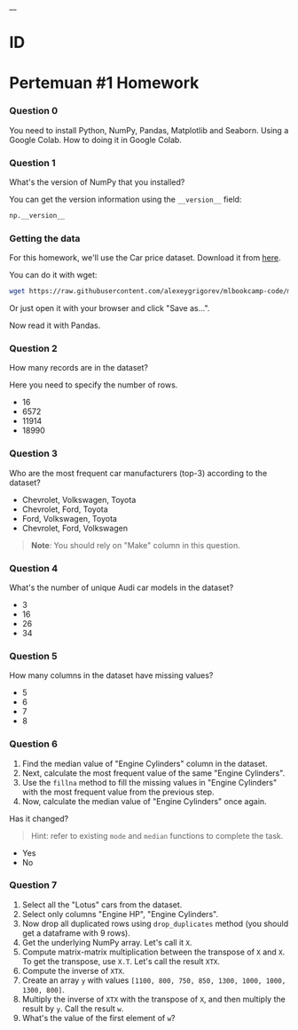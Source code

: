 __

# ID

# Pertemuan #1 Homework


### Question 0

You need to install Python, NumPy, Pandas, Matplotlib and Seaborn. Using a Google Colab.
How to doing it in Google Colab. 

### Question 1

What's the version of NumPy that you installed? 

You can get the version information using the `__version__` field:

```python
np.__version__
```

### Getting the data 

For this homework, we'll use the Car price dataset. Download it from 
[here](https://raw.githubusercontent.com/alexeygrigorev/mlbookcamp-code/master/chapter-02-car-price/data.csv).

You can do it with wget:

```bash
wget https://raw.githubusercontent.com/alexeygrigorev/mlbookcamp-code/master/chapter-02-car-price/data.csv
```

Or just open it with your browser and click "Save as...".

Now read it with Pandas.

### Question 2

How many records are in the dataset?

Here you need to specify the number of rows.

- 16
- 6572
- 11914
- 18990

### Question 3

Who are the most frequent car manufacturers (top-3) according to the dataset?

- Chevrolet, Volkswagen, Toyota
- Chevrolet, Ford, Toyota
- Ford, Volkswagen, Toyota
- Chevrolet, Ford, Volkswagen

> **Note**: You should rely on "Make" column in this question.

### Question 4

What's the number of unique Audi car models in the dataset?

- 3
- 16
- 26
- 34

### Question 5

How many columns in the dataset have missing values?

- 5
- 6
- 7
- 8

### Question 6

1. Find the median value of "Engine Cylinders" column in the dataset.
2. Next, calculate the most frequent value of the same "Engine Cylinders".
3. Use the `fillna` method to fill the missing values in "Engine Cylinders" with the most frequent value from the previous step.
4. Now, calculate the median value of "Engine Cylinders" once again.

Has it changed?

> Hint: refer to existing `mode` and `median` functions to complete the task.

- Yes
- No

### Question 7

1. Select all the "Lotus" cars from the dataset.
2. Select only columns "Engine HP", "Engine Cylinders".
3. Now drop all duplicated rows using `drop_duplicates` method (you should get a dataframe with 9 rows).
4. Get the underlying NumPy array. Let's call it `X`.
5. Compute matrix-matrix multiplication between the transpose of `X` and `X`. To get the transpose, use `X.T`. Let's call the result `XTX`.
6. Compute the inverse of `XTX`.
7. Create an array `y` with values `[1100, 800, 750, 850, 1300, 1000, 1000, 1300, 800]`.
8. Multiply the inverse of `XTX` with the transpose of `X`, and then multiply the result by `y`. Call the result `w`.
9. What's the value of the first element of `w`?

